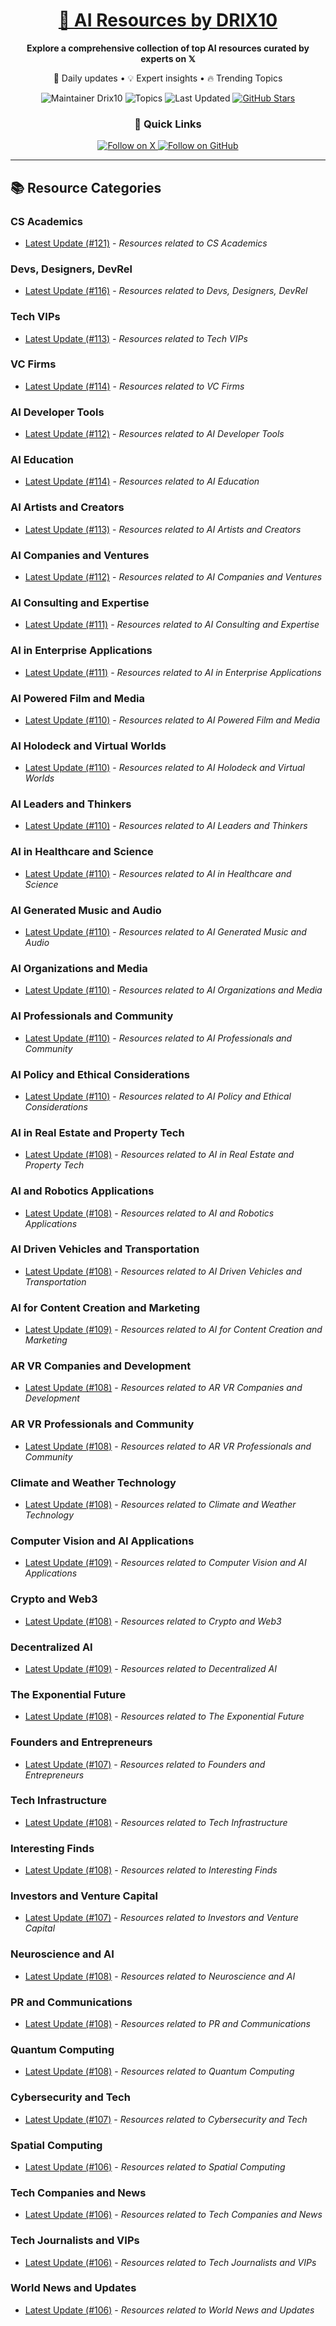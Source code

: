 
<div align="center">
  <h1><a href="https://x.com/DRIX_10_" target="_blank">🚀 AI Resources by DRIX10</a></h1>
  <p><strong>Explore a comprehensive collection of top AI resources curated by experts on 𝕏</strong></p>
  <p>🌟 Daily updates • 💡 Expert insights • 🔥 Trending Topics</p>

  <img src="https://img.shields.io/badge/Maintainer-Drix10-blue?style=for-the-badge" alt="Maintainer Drix10" />
  <img src="https://img.shields.io/badge/Topics-Everything%2C%20AI-red?style=for-the-badge" alt="Topics" />
  <img src="https://img.shields.io/github/last-commit/Drix10/ai-resources?style=for-the-badge&color=5D6D7E" alt="Last Updated" />
  <a href="https://github.com/Drix10/ai-resources"><img src="https://img.shields.io/github/stars/Drix10/ai-resources?style=for-the-badge&color=yellow" alt="GitHub Stars" /></a>

  <br>

  <h3>🌟 Quick Links</h3>
    <a href="https://x.com/DRIX_10_">
      <img src="https://img.shields.io/badge/Follow_on_𝕏-black?style=for-the-badge&logo=x&logoColor=white" alt="Follow on X" />
    </a>
    <a href="https://github.com/Drix10">
      <img src="https://img.shields.io/badge/Follow_on_GitHub-black?style=for-the-badge&logo=github&logoColor=white" alt="Follow on GitHub" />
    </a>
</div>

---

## 📚 Resource Categories

### CS Academics

*   [Latest Update (#121)](https://github.com/Drix10/ai-resources/blob/main/CS%20Academics/resources-121.md) - *Resources related to CS Academics*

### Devs, Designers, DevRel

*   [Latest Update (#116)](https://github.com/Drix10/ai-resources/blob/main/Devs%2C%20Designers%2C%20DevRel/resources-116.md) - *Resources related to Devs, Designers, DevRel*

### Tech VIPs

*   [Latest Update (#113)](https://github.com/Drix10/ai-resources/blob/main/Tech%20VIPs/resources-113.md) - *Resources related to Tech VIPs*

### VC Firms

*   [Latest Update (#114)](https://github.com/Drix10/ai-resources/blob/main/VC%20Firms/resources-114.md) - *Resources related to VC Firms*

### AI Developer Tools

*   [Latest Update (#112)](https://github.com/Drix10/ai-resources/blob/main/AI%20Developer%20Tools/resources-112.md) - *Resources related to AI Developer Tools*

### AI Education

*   [Latest Update (#114)](https://github.com/Drix10/ai-resources/blob/main/AI%20Education/resources-114.md) - *Resources related to AI Education*

### AI Artists and Creators

*   [Latest Update (#113)](https://github.com/Drix10/ai-resources/blob/main/AI%20Artists%20and%20Creators/resources-113.md) - *Resources related to AI Artists and Creators*

### AI Companies and Ventures

*   [Latest Update (#112)](https://github.com/Drix10/ai-resources/blob/main/AI%20Companies%20and%20Ventures/resources-112.md) - *Resources related to AI Companies and Ventures*

### AI Consulting and Expertise

*   [Latest Update (#111)](https://github.com/Drix10/ai-resources/blob/main/AI%20Consulting%20and%20Expertise/resources-111.md) - *Resources related to AI Consulting and Expertise*

### AI in Enterprise Applications

*   [Latest Update (#111)](https://github.com/Drix10/ai-resources/blob/main/AI%20in%20Enterprise%20Applications/resources-111.md) - *Resources related to AI in Enterprise Applications*

### AI Powered Film and Media

*   [Latest Update (#110)](https://github.com/Drix10/ai-resources/blob/main/AI%20Powered%20Film%20and%20Media/resources-110.md) - *Resources related to AI Powered Film and Media*

### AI Holodeck and Virtual Worlds

*   [Latest Update (#110)](https://github.com/Drix10/ai-resources/blob/main/AI%20Holodeck%20and%20Virtual%20Worlds/resources-110.md) - *Resources related to AI Holodeck and Virtual Worlds*

### AI Leaders and Thinkers

*   [Latest Update (#110)](https://github.com/Drix10/ai-resources/blob/main/AI%20Leaders%20and%20Thinkers/resources-110.md) - *Resources related to AI Leaders and Thinkers*

### AI in Healthcare and Science

*   [Latest Update (#110)](https://github.com/Drix10/ai-resources/blob/main/AI%20in%20Healthcare%20and%20Science/resources-110.md) - *Resources related to AI in Healthcare and Science*

### AI Generated Music and Audio

*   [Latest Update (#110)](https://github.com/Drix10/ai-resources/blob/main/AI%20Generated%20Music%20and%20Audio/resources-110.md) - *Resources related to AI Generated Music and Audio*

### AI Organizations and Media

*   [Latest Update (#110)](https://github.com/Drix10/ai-resources/blob/main/AI%20Organizations%20and%20Media/resources-110.md) - *Resources related to AI Organizations and Media*

### AI Professionals and Community

*   [Latest Update (#110)](https://github.com/Drix10/ai-resources/blob/main/AI%20Professionals%20and%20Community/resources-110.md) - *Resources related to AI Professionals and Community*

### AI Policy and Ethical Considerations

*   [Latest Update (#110)](https://github.com/Drix10/ai-resources/blob/main/AI%20Policy%20and%20Ethical%20Considerations/resources-110.md) - *Resources related to AI Policy and Ethical Considerations*

### AI in Real Estate and Property Tech

*   [Latest Update (#108)](https://github.com/Drix10/ai-resources/blob/main/AI%20in%20Real%20Estate%20and%20Property%20Tech/resources-108.md) - *Resources related to AI in Real Estate and Property Tech*

### AI and Robotics Applications

*   [Latest Update (#108)](https://github.com/Drix10/ai-resources/blob/main/AI%20and%20Robotics%20Applications/resources-108.md) - *Resources related to AI and Robotics Applications*

### AI Driven Vehicles and Transportation

*   [Latest Update (#108)](https://github.com/Drix10/ai-resources/blob/main/AI%20Driven%20Vehicles%20and%20Transportation/resources-108.md) - *Resources related to AI Driven Vehicles and Transportation*

### AI for Content Creation and Marketing

*   [Latest Update (#109)](https://github.com/Drix10/ai-resources/blob/main/AI%20for%20Content%20Creation%20and%20Marketing/resources-109.md) - *Resources related to AI for Content Creation and Marketing*

### AR VR Companies and Development

*   [Latest Update (#108)](https://github.com/Drix10/ai-resources/blob/main/AR%20VR%20Companies%20and%20Development/resources-108.md) - *Resources related to AR VR Companies and Development*

### AR VR Professionals and Community

*   [Latest Update (#108)](https://github.com/Drix10/ai-resources/blob/main/AR%20VR%20Professionals%20and%20Community/resources-108.md) - *Resources related to AR VR Professionals and Community*

### Climate and Weather Technology

*   [Latest Update (#108)](https://github.com/Drix10/ai-resources/blob/main/Climate%20and%20Weather%20Technology/resources-108.md) - *Resources related to Climate and Weather Technology*

### Computer Vision and AI Applications

*   [Latest Update (#109)](https://github.com/Drix10/ai-resources/blob/main/Computer%20Vision%20and%20AI%20Applications/resources-109.md) - *Resources related to Computer Vision and AI Applications*

### Crypto and Web3

*   [Latest Update (#108)](https://github.com/Drix10/ai-resources/blob/main/Crypto%20and%20Web3/resources-108.md) - *Resources related to Crypto and Web3*

### Decentralized AI

*   [Latest Update (#109)](https://github.com/Drix10/ai-resources/blob/main/Decentralized%20AI/resources-109.md) - *Resources related to Decentralized AI*

### The Exponential Future

*   [Latest Update (#108)](https://github.com/Drix10/ai-resources/blob/main/The%20Exponential%20Future/resources-108.md) - *Resources related to The Exponential Future*

### Founders and Entrepreneurs

*   [Latest Update (#107)](https://github.com/Drix10/ai-resources/blob/main/Founders%20and%20Entrepreneurs/resources-107.md) - *Resources related to Founders and Entrepreneurs*

### Tech Infrastructure

*   [Latest Update (#108)](https://github.com/Drix10/ai-resources/blob/main/Tech%20Infrastructure/resources-108.md) - *Resources related to Tech Infrastructure*

### Interesting Finds

*   [Latest Update (#108)](https://github.com/Drix10/ai-resources/blob/main/Interesting%20Finds/resources-108.md) - *Resources related to Interesting Finds*

### Investors and Venture Capital

*   [Latest Update (#107)](https://github.com/Drix10/ai-resources/blob/main/Investors%20and%20Venture%20Capital/resources-107.md) - *Resources related to Investors and Venture Capital*

### Neuroscience and AI

*   [Latest Update (#108)](https://github.com/Drix10/ai-resources/blob/main/Neuroscience%20and%20AI/resources-108.md) - *Resources related to Neuroscience and AI*

### PR and Communications

*   [Latest Update (#108)](https://github.com/Drix10/ai-resources/blob/main/PR%20and%20Communications/resources-108.md) - *Resources related to PR and Communications*

### Quantum Computing

*   [Latest Update (#108)](https://github.com/Drix10/ai-resources/blob/main/Quantum%20Computing/resources-108.md) - *Resources related to Quantum Computing*

### Cybersecurity and Tech

*   [Latest Update (#107)](https://github.com/Drix10/ai-resources/blob/main/Cybersecurity%20and%20Tech/resources-107.md) - *Resources related to Cybersecurity and Tech*

### Spatial Computing

*   [Latest Update (#106)](https://github.com/Drix10/ai-resources/blob/main/Spatial%20Computing/resources-106.md) - *Resources related to Spatial Computing*

### Tech Companies and News

*   [Latest Update (#106)](https://github.com/Drix10/ai-resources/blob/main/Tech%20Companies%20and%20News/resources-106.md) - *Resources related to Tech Companies and News*

### Tech Journalists and VIPs

*   [Latest Update (#106)](https://github.com/Drix10/ai-resources/blob/main/Tech%20Journalists%20and%20VIPs/resources-106.md) - *Resources related to Tech Journalists and VIPs*

### World News and Updates

*   [Latest Update (#106)](https://github.com/Drix10/ai-resources/blob/main/World%20News%20and%20Updates/resources-106.md) - *Resources related to World News and Updates*

